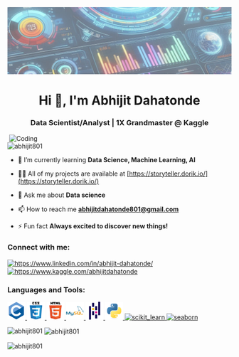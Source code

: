 ![logo](https://github.com/abhijit801/abhijit801/blob/main/Profile%20LinkedIn%20Banner.png)
<h1 align="center">Hi 👋, I'm Abhijit Dahatonde</h1>
<h3 align="center">Data Scientist/Analyst | 1X Grandmaster @ Kaggle</h3>
<img align="right" alt="Coding" width="500" src="https://strategyb2b.com/wp-content/uploads/2018/07/AI-animated-7.gif">

<p align="left"> <img src="https://komarev.com/ghpvc/?username=abhijit801&label=Profile%20views&color=0e75b6&style=flat" alt="abhijit801" /> </p>

- 🌱 I’m currently learning **Data Science, Machine Learning, AI**

- 👨‍💻 All of my projects are available at [https://storyteller.dorik.io/](https://storyteller.dorik.io/)

- 💬 Ask me about **Data science**

- 📫 How to reach me **abhijitdahatonde801@gmail.com**

- ⚡ Fun fact **Always excited to discover new things!**

<h3 align="left">Connect with me:</h3>
<p align="left">
<a href="https://linkedin.com/in/https://www.linkedin.com/in/abhijit-dahatonde/" target="blank"><img align="center" src="https://raw.githubusercontent.com/rahuldkjain/github-profile-readme-generator/master/src/images/icons/Social/linked-in-alt.svg" alt="https://www.linkedin.com/in/abhijit-dahatonde/" height="30" width="40" /></a>
<a href="https://kaggle.com/https://www.kaggle.com/abhijitdahatonde" target="blank"><img align="center" src="https://raw.githubusercontent.com/rahuldkjain/github-profile-readme-generator/master/src/images/icons/Social/kaggle.svg" alt="https://www.kaggle.com/abhijitdahatonde" height="30" width="40" /></a>
</p>

<h3 align="left">Languages and Tools:</h3>
<p align="left"> <a href="https://www.cprogramming.com/" target="_blank" rel="noreferrer"> <img src="https://raw.githubusercontent.com/devicons/devicon/master/icons/c/c-original.svg" alt="c" width="40" height="40"/> </a> <a href="https://www.w3schools.com/css/" target="_blank" rel="noreferrer"> <img src="https://raw.githubusercontent.com/devicons/devicon/master/icons/css3/css3-original-wordmark.svg" alt="css3" width="40" height="40"/> </a> <a href="https://www.w3.org/html/" target="_blank" rel="noreferrer"> <img src="https://raw.githubusercontent.com/devicons/devicon/master/icons/html5/html5-original-wordmark.svg" alt="html5" width="40" height="40"/> </a> <a href="https://www.mysql.com/" target="_blank" rel="noreferrer"> <img src="https://raw.githubusercontent.com/devicons/devicon/master/icons/mysql/mysql-original-wordmark.svg" alt="mysql" width="40" height="40"/> </a> <a href="https://pandas.pydata.org/" target="_blank" rel="noreferrer"> <img src="https://raw.githubusercontent.com/devicons/devicon/2ae2a900d2f041da66e950e4d48052658d850630/icons/pandas/pandas-original.svg" alt="pandas" width="40" height="40"/> </a> <a href="https://www.python.org" target="_blank" rel="noreferrer"> <img src="https://raw.githubusercontent.com/devicons/devicon/master/icons/python/python-original.svg" alt="python" width="40" height="40"/> </a> <a href="https://scikit-learn.org/" target="_blank" rel="noreferrer"> <img src="https://upload.wikimedia.org/wikipedia/commons/0/05/Scikit_learn_logo_small.svg" alt="scikit_learn" width="40" height="40"/> </a> <a href="https://seaborn.pydata.org/" target="_blank" rel="noreferrer"> <img src="https://seaborn.pydata.org/_images/logo-mark-lightbg.svg" alt="seaborn" width="40" height="40"/> </a> </p>

<p><img align="left" src="https://github-readme-stats.vercel.app/api/top-langs?username=abhijit801&show_icons=true&locale=en&layout=compact" alt="abhijit801" /></p>

<p>&nbsp;<img align="center" src="https://github-readme-stats.vercel.app/api?username=abhijit801&show_icons=true&locale=en" alt="abhijit801" /></p>

<p><img align="center" src="https://github-readme-streak-stats.herokuapp.com/?user=abhijit801&" alt="abhijit801" /></p>
